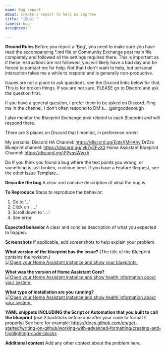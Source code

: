 ```yaml
---
name: Bug report
about: Create a report to help us improve
title: "[BUG] "
labels: bug
assignees: ''

---
```


**Ground Rules**
Before you report a 'Bug', you need to make sure you have read the accompanying *.md file or Community Exchange post main file completely and followed all the settings required there.
This is important as if these instructions are not followed, you will likely have a bad day and be forced to contact me for help.  Not that I don't want to help, but personal interaction takes me a while to respond and is generally non-productive.

Issues are not a place to ask questions, see the Discord links below for that.  This is for broken things.  If you are not sure, PLEASE go to Discord and ask the question first.

If you have a general question, I prefer them to be asked on Discord.  Ping me in the channel, I don't often respond to DM's...   @sirgoodenough  

I also monitor the Blueprint Exchange post related to each Blueprint and will respond there.

There are 3 places on Discord that I monitor, in preference order:

My personal Discord HA Channel:  https://discord.gg/EqtsKMHAhv
DrZzs Blueprint channel:                 https://discord.gg/jvk7yEFyX3
Homa Assistant Blueprint Channel: https://discord.gg/jPPvqsWwzh

Do if you think you found a bug where the text points you wrong, or something is just broken, continue here.  If you have a Feature Request, see the other Issue Template...

**Describe the bug**
A clear and concise description of what the bug is.

**To Reproduce**
Steps to reproduce the behavior:
1. Go to '...'
2. Click on '....'
3. Scroll down to '....'
4. See error

**Expected behavior**
A clear and concise description of what you expected to happen.

**Screenshots**
If applicable, add screenshots to help explain your problem.

**What version of the blueprint has the issue?**
(The title of the Blueprint contains the revision.)
[![Open your Home Assistant instance and show your blueprints.](https://my.home-assistant.io/badges/blueprints.svg)](https://my.home-assistant.io/redirect/blueprints/)

**What was the version of Home Assistant Core?**
[![Open your Home Assistant instance and show health information about your system.](https://my.home-assistant.io/badges/system_health.svg)](https://my.home-assistant.io/redirect/system_health/)

**What type of installation are you running?**
[![Open your Home Assistant instance and show health information about your system.](https://my.home-assistant.io/badges/system_health.svg)](https://my.home-assistant.io/redirect/system_health/)

**YAML snippets INCLUDING the Script or Automation that you built to call the blueprint**
(use 3 backticks before and after your code to format it properly)
See here for example: https://docs.github.com/en/get-started/writing-on-github/working-with-advanced-formatting/creating-and-highlighting-code-blocks

**Additional context**
Add any other context about the problem here.
